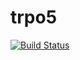 # trpo5

[![Build Status](https://travis-ci.org/MforMAD/trpo5.svg?branch=master)](https://travis-ci.org/MforMAD/trpo5)